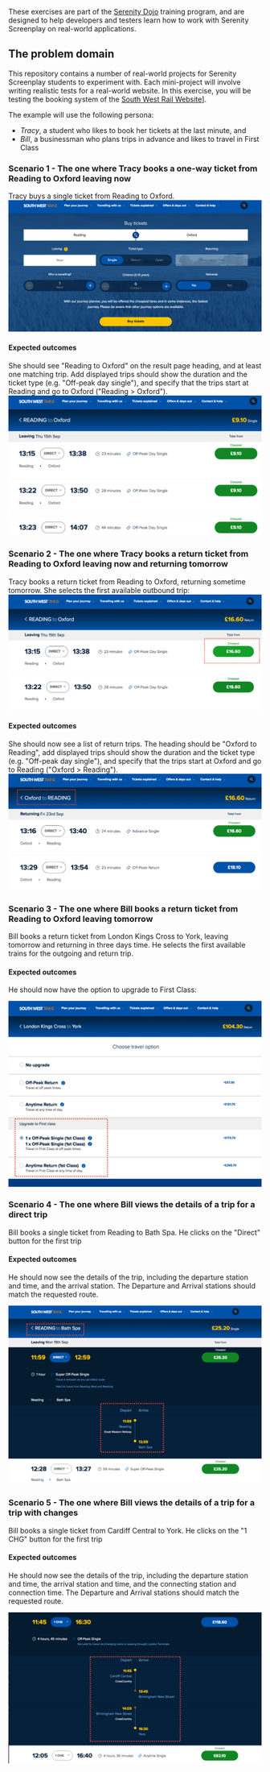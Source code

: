 These exercises are part of the [Serenity Dojo](http://www.serenity-dojo.com/) training program, and are designed to help developers and testers learn how to work with Serenity Screenplay on real-world applications.

## The problem domain

This repository contains a number of real-world projects for Serenity Screenplay students to experiment with. Each mini-project will involve writing realistic tests for a real-world website. In this exercise, you will be testing the booking system of the [South West Rail Website](https://buytickets.southwesttrains.co.uk/)]. 

The example will use the following persona:
 - *Tracy*, a student who likes to book her tickets at the last minute, and
 - *Bill*, a businessman who plans trips in advance and likes to travel in First Class

### Scenario 1 - The one where Tracy books a one-way ticket from Reading to Oxford leaving now

Tracy buys a single ticket from Reading to Oxford.
![The 'Buy Tickets' form](src/documentation/images/buy-tickets-page.png)

#### Expected outcomes 
She should see "Reading to Oxford" on the result page heading, and at least one matching trip. Add displayed trips should show the duration and the ticket type (e.g. "Off-peak day single"), and specify that the trips start at Reading and go to Oxford ("Reading > Oxford").
![Search results](src/documentation/images/reading-to-oxford.png)

### Scenario 2 - The one where Tracy books a return ticket from Reading to Oxford leaving now and returning tomorrow

Tracy books a return ticket from Reading to Oxford, returning sometime tomorrow. She selects the first available outbound trip:
![Search results](src/documentation/images/picking-outbound-trip.png)

#### Expected outcomes 
She should now see a list of return trips. The heading should be "Oxford to Reading", add displayed trips should show the duration and the ticket type (e.g. "Off-peak day single"), and specify that the trips start at Oxford and go to Reading ("Oxford > Reading").
![Search results](src/documentation/images/return-trip.png)

### Scenario 3 - The one where Bill books a return ticket from Reading to Oxford leaving tomorrow

Bill books a return ticket from London Kings Cross to York, leaving tomorrow and returning in three days time. He selects the first available trains for the outgoing and return trip.
 
#### Expected outcomes 
 He should now have the option to upgrade to First Class:

![Search results](src/documentation/images/upgrade-first.png)

### Scenario 4 - The one where Bill views the details of a trip for a direct trip

Bill books a single ticket from Reading to Bath Spa. He clicks on the "Direct" button for the first trip

#### Expected outcomes 
 He should now see the details of the trip, including the departure station and time, and the arrival station. The Departure and Arrival stations should match the requested route.  

![Search results](src/documentation/images/details-view.png)


### Scenario 5 - The one where Bill views the details of a trip for a trip with changes

Bill books a single ticket from Cardiff Central to York. He clicks on the "1 CHG" button for the first trip

#### Expected outcomes 
 He should now see the details of the trip, including the departure station and time, the arrival station and time, and the connecting station and connection time. The Departure and Arrival stations should match the requested route.  

![Search results](src/documentation/images/1change.png)

